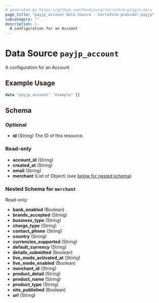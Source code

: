 ```yaml
---
# generated by https://github.com/hashicorp/terraform-plugin-docs
page_title: "payjp_account Data Source - terraform-provider-payjp"
subcategory: ""
description: |-
  A configuration for an Account
---
```


# Data Source `payjp_account`

A configuration for an Account

## Example Usage

```terraform
data "payjp_account" "example" {}
```

<!-- schema generated by tfplugindocs -->
## Schema

### Optional

- **id** (String) The ID of this resource.

### Read-only

- **account_id** (String)
- **created_at** (String)
- **email** (String)
- **merchant** (List of Object) (see [below for nested schema](#nestedatt--merchant))

<a id="nestedatt--merchant"></a>
### Nested Schema for `merchant`

Read-only:

- **bank_enabled** (Boolean)
- **brands_accepted** (String)
- **business_type** (String)
- **charge_type** (String)
- **contact_phone** (String)
- **country** (String)
- **currencies_supported** (String)
- **default_currency** (String)
- **details_submitted** (Boolean)
- **live_mode_activated_at** (String)
- **live_mode_enabled** (Boolean)
- **merchant_id** (String)
- **product_detail** (String)
- **product_name** (String)
- **product_type** (String)
- **site_published** (Boolean)
- **url** (String)


